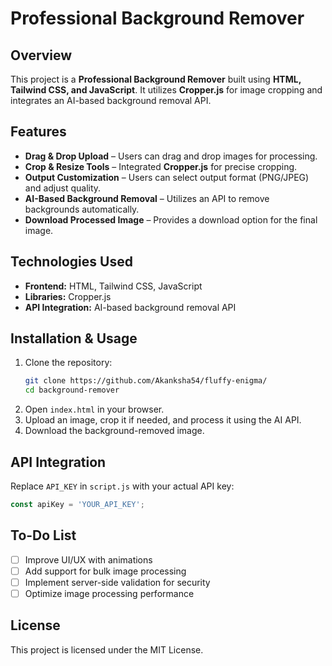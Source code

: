 # Professional Background Remover

## Overview
This project is a **Professional Background Remover** built using **HTML, Tailwind CSS, and JavaScript**. It utilizes **Cropper.js** for image cropping and integrates an AI-based background removal API.

## Features
- **Drag & Drop Upload** – Users can drag and drop images for processing.
- **Crop & Resize Tools** – Integrated **Cropper.js** for precise cropping.
- **Output Customization** – Users can select output format (PNG/JPEG) and adjust quality.
- **AI-Based Background Removal** – Utilizes an API to remove backgrounds automatically.
- **Download Processed Image** – Provides a download option for the final image.

## Technologies Used
- **Frontend:** HTML, Tailwind CSS, JavaScript
- **Libraries:** Cropper.js
- **API Integration:** AI-based background removal API

## Installation & Usage
1. Clone the repository:
   ```sh
   git clone https://github.com/Akanksha54/fluffy-enigma/
   cd background-remover
   ```
2. Open `index.html` in your browser.
3. Upload an image, crop it if needed, and process it using the AI API.
4. Download the background-removed image.

## API Integration
Replace `API_KEY` in `script.js` with your actual API key:
```js
const apiKey = 'YOUR_API_KEY';
```

## To-Do List
- [ ] Improve UI/UX with animations
- [ ] Add support for bulk image processing
- [ ] Implement server-side validation for security
- [ ] Optimize image processing performance

## License
This project is licensed under the MIT License.

